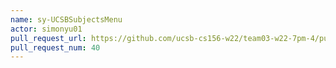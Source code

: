 ```yaml
---
name: sy-UCSBSubjectsMenu
actor: simonyu01
pull_request_url: https://github.com/ucsb-cs156-w22/team03-w22-7pm-4/pull/40
pull_request_num: 40
---
```

